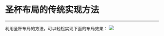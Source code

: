 # 圣杯布局的传统实现方法


----------

利用圣杯布局的方法，可以轻松实现下面的布局效果：
![](http://images2015.cnblogs.com/blog/459873/201601/459873-20160126225233863-1362631225.png)
